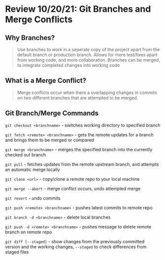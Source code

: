 # Review 10/20/21: Git Branches and Merge Conflicts

## Why Branches?

> Use branches to work in a seperate copy of the project apart from the default branch or production branch. Allows for more test/fixes apart from working code, and more collaboration.
> Branches can be merged, to integrate completed changes into working code

## What is a Merge Conflict?

> Merge conflicts occur when there a overlapping changes in commits on two different branches that are attempted to be merged.

## Git Branch/Merge Commands

`git checkout <branchname>` - switches working directory to specified branch

`git fetch <remote> <branchname>` - gets the remote updates for a branch and brings them to be merged or compared

`git merge <branchname>` - merges the specified branch into the currently checked out branch

`git pull` - fetches updates from the remote upstream branch, and attempts an automatic merge locally

`git clone <url>` - copy/clone a remote repo to your local machine

`git merge --abort` - merge conflict occurs, undo attempted merge

`git revert` - undo commits

`git push <remote> <branchname>` - pushes latest commits to remote repo

`git branch -d <branchname>` - delete local branches

`git push -d <remote> <branchname>` - pushes message to delete remote branch on remote repo

`git diff [--staged]` - show changes from the previously committed version and the working changes, `--staged` to check differences from staged files
